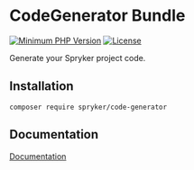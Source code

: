 # CodeGenerator Bundle
[![Minimum PHP Version](http://img.shields.io/badge/php-%3E%3D%205.6-8892BF.svg)](https://php.net/)
[![License](https://img.shields.io/github/license/spryker/code-generator.svg)](https://github.com/spryker/code-generator/)

Generate your Spryker project code.

## Installation

```
composer require spryker/code-generator
```

## Documentation

[Documentation](http://spryker.github.io)

